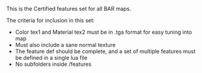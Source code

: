 This is the Certified features set for all BAR maps.

The criteria for inclusion in this set:

- Color tex1 and Material tex2 must be in .tga format for easy tuning into map
- Must also include a sane normal texture
- The feature def should be complete, and a set of multiple features must be defined in a single lua file
- No subfolders inside /features
